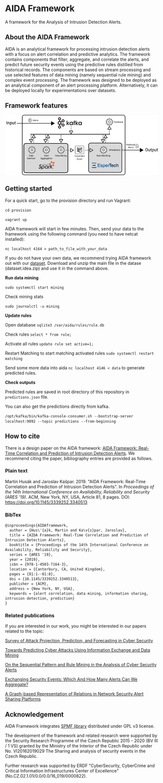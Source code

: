 # AIDA Framework

A framework for the Analysis of Intrusion Detection Alerts.

## About the AIDA Framework

AIDA is an analytical framework for processing intrusion detection alerts with a focus on alert correlation and predictive analytics. The framework contains components that filter, aggregate, and correlate the alerts, and predict future security events using the predictive rules distilled from historical records. The components are based on stream processing and use selected features of data mining (namely sequential rule mining) and complex event processing. The framework was designed to be deployed as an analytical component of an alert processing platform. Alternatively, it can be deployed locally for experimentations over datasets.

## Framework features

![Schema of the AIDA Framework](/aida_schema.png "Schema of the AIDA Framework")

## Getting started

For a quick start, go to the provision directory and run Vagrant:

`cd provision`

`vagrant up`

AIDA framework will start in few minutes. Then, send your data to the framework using the following command (you need to have netcat installed):

`nc localhost 4164 < path_to_file_with_your_data`

If you do not have your own data, we recommend trying AIDA framework out with our [dataset](http://dx.doi.org/10.17632/p6tym3fghz.1). Download and unzip the main file in the datase (dataset.idea.zip) and use it in the command above.

**Run data mining**

`sudo systemctl start mining`

Check mining stats

`sudo journalctl -u mining`

**Update rules**

Open database `sqlite3 /var/aida/rules/rule.db`

Check rules `select * from rule;`

Activate all rules `update rule set active=1;`

Restart Matching to start matching activated rules `sudo systemctl restart matching`

Send some more data into aida `nc localhost 4146 < data` to generate predicted rules.

**Check outputs**

Predicted rules are saved in root directory of this repository in `predictions.json` file.

You can also get the predictions directly from kafka.

`/opt/kafka/bin/kafka-console-consumer.sh --bootstrap-server localhost:9092 --topic predictions --from-beginning` 

## How to cite

There is a design paper on the AIDA framework: [AIDA Framework: Real-Time Correlation and Prediction of Intrusion Detection Alerts](http://dx.doi.org/10.1145/3339252.3340513). We recommend citing the paper, bibliography entries are provided as follows.

### Plain text

Martin Husák and Jaroslav Kašpar. 2019. "AIDA Framework: Real-Time Correlation and Prediction of Intrusion Detection Alerts". In *Proceedings of the 14th International Conference on Availability, Reliability and Security (ARES '19)*. ACM, New York, NY, USA, Article 81, 8 pages. DOI: https://doi.org/10.1145/3339252.3340513

### BibTex

    @inproceedings{AIDAframework,
      author = {Hus\'{a}k, Martin and Ka\v{s}par, Jaroslav},
      title = {AIDA Framework: Real-Time Correlation and Prediction of Intrusion Detection Alerts},
      booktitle = {Proceedings of the 14th International Conference on Availability, Reliability and Security},
      series = {ARES '19},
      year = {2019},
      isbn = {978-1-4503-7164-3},
      location = {Canterbury, CA, United Kingdom},
      pages = {81:1--81:8},
      doi = {10.1145/3339252.3340513},
      publisher = {ACM},
      address = {New York, NY, USA},
      keywords = {alert correlation, data mining, information sharing, intrusion detection, prediction}
    }

### Related publications

If you are interested in our work, you might be interested in our papers related to the topic:

[Survey of Attack Projection, Prediction, and Forecasting in Cyber Security](http://dx.doi.org/10.1109/COMST.2018.2871866)

[Towards Predicting Cyber Attacks Using Information Exchange and Data Mining](http://dx.doi.org/10.1109/IWCMC.2018.8450512)

[On the Sequential Pattern and Rule Mining in the Analysis of Cyber Security Alerts](http://dx.doi.org/10.1145/3098954.3098981)

[Exchanging Security Events: Which And How Many Alerts Can We Aggregate?](http://dx.doi.org/10.23919/INM.2017.7987340)

[A Graph-based Representation of Relations in Network Security Alert Sharing Platforms](http://dx.doi.org/10.23919/INM.2017.7987399)

## Acknowledgement

AIDA Framework integrates [SPMF library](http://www.philippe-fournier-viger.com/spmf/) distributed under GPL v3 license.

The development of the framework and related research were supported by the Security Research Programme of the Czech Republic 2015 - 2020 (BV III / 1 VS) granted by the Ministry of the Interior of the Czech Republic under No. VI20162019029 The Sharing and analysis of security events in the Czech Republic.

Further research was supported by ERDF "CyberSecurity, CyberCrime and Critical Information Infrastructures Center of Excellence" (No.CZ.02.1.01/0.0/0.0/16\_019/0000822).
